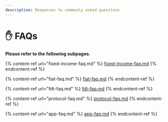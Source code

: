 ```yaml
---
description: Responses to commonly asked questions
---
```


# ✋ FAQs

**Please refer to the following subpages.**

{% content-ref url="fixed-income-faq.md" %}
[fixed-income-faq.md](fixed-income-faq.md)
{% endcontent-ref %}

{% content-ref url="fiat-faq.md" %}
[fiat-faq.md](fiat-faq.md)
{% endcontent-ref %}

{% content-ref url="fdt-faq.md" %}
[fdt-faq.md](fdt-faq.md)
{% endcontent-ref %}

{% content-ref url="protocol-faq.md" %}
[protocol-faq.md](protocol-faq.md)
{% endcontent-ref %}

{% content-ref url="app-faq.md" %}
[app-faq.md](app-faq.md)
{% endcontent-ref %}
